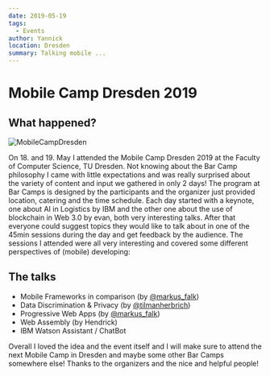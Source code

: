 ```yaml
---
date: 2019-05-19
tags: 
  - Events
author: Yannick
location: Dresden
summary: Talking mobile ...
---
```


# Mobile Camp Dresden 2019

## What happened?

![MobileCampDresden](https://user-images.githubusercontent.com/33640025/86591017-039ceb00-bf91-11ea-8fa3-ba2996bf245b.jpeg)

On 18. and 19. May I attended the Mobile Camp Dresden 2019 at the Faculty of  Computer Science, TU Dresden. Not knowing about the Bar Camp philosophy I came with little expectations and was really surprised about the variety of content and input we gathered in only 2 days! The program at Bar Camps is designed by the participants and the organizer just provided location, catering and the time schedule. Each day started with a keynote, one about AI in Logistics by IBM and the other one about the use of blockchain in Web 3.0 by evan, both very interesting talks. After that everyone could suggest topics they would like to talk about in one of the 45min sessions during the day and get feedback by the audience.
The sessions I attended were all very interesting and covered some different perspectives of (mobile) developing:

## The talks

- Mobile Frameworks in comparison (by [@markus_falk](https://twitter.com/markus_falk))
- Data Discrimination & Privacy (by [@tilmanherbrich](https://twitter.com/tilmanherbrich))
- Progressive Web Apps (by [@markus_falk](https://twitter.com/markus_falk))
- Web Assembly (by Hendrick)
- IBM Watson Assistant / ChatBot

Overall I loved the idea and the event itself and I will make sure to attend the next Mobile Camp in Dresden and maybe some other Bar Camps somewhere else!
Thanks to the organizers and the nice and helpful people!